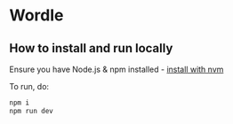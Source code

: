 # Wordle

## How to install and run locally

Ensure you have Node.js & npm installed - [install with nvm](https://github.com/nvm-sh/nvm#installing-and-updating)

To run, do:
```sh
npm i
npm run dev
```
